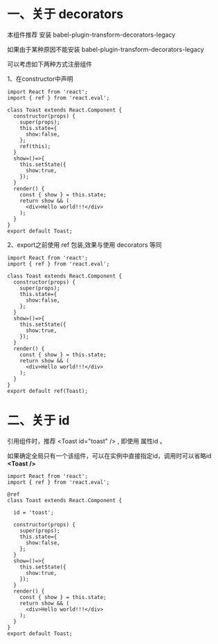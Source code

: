 # 一、关于 decorators

本组件推荐 安装  babel-plugin-transform-decorators-legacy

如果由于某种原因不能安装 babel-plugin-transform-decorators-legacy

可以考虑如下两种方式注册组件

1、在constructor中声明

```
import React from 'react';
import { ref } from 'react.eval';

class Toast extends React.Component {
  constructor(props) {
    super(props);
    this.state={
      show:false,
    };
    ref(this);
  }
  show=()=>{
    this.setState({
      show:true,
    });
  }
  render() {
    const { show } = this.state;
    return show && (
      <div>Hello world!!!</div>
    );
  }
}
export default Toast;
```

2、export之前使用 ref 包装,效果与使用 decorators 等同

```
import React from 'react';
import { ref } from 'react.eval';

class Toast extends React.Component {
  constructor(props) {
    super(props);
    this.state={
      show:false,
    };
  }
  show=()=>{
    this.setState({
      show:true,
    });
  }
  render() {
    const { show } = this.state;
    return show && (
      <div>Hello world!!!</div>
    );
  }
}
export default ref(Toast);
```

# 二、关于 id

引用组件时，推荐  &lt;Toast id="toast" /&gt; , 即使用 属性id 。

如果确定全局只有一个该组件，可以在实例中直接指定id，调用时可以省略id    **&lt;Toast /&gt;**

```
import React from 'react';
import { ref } from 'react.eval';

@ref
class Toast extends React.Component {

  id = 'toast';
  
  constructor(props) {
    super(props);
    this.state={
      show:false,
    };
  }
  show=()=>{
    this.setState({
      show:true,
    });
  }
  render() {
    const { show } = this.state;
    return show && (
      <div>Hello world!!!</div>
    );
  }
}
export default Toast;
```



